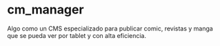 cm_manager
==========

Algo como un CMS especializado para publicar comic, revistas y manga que se pueda ver por tablet y con alta eficiencia. 